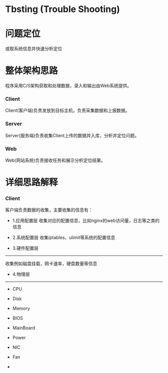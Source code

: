 # Tbsting (Trouble Shooting)
# 问题定位

或取系统信息并快速分析定位   

# 整体架构思路
程序采用C/S架构获取和处理数据，录入和输出由Web系统提供。

### Client
Client(客户端)负责发放到目标主机，负责采集数据和上报数据。

### Server
Server(服务端)负责收集Client上传的数据并入库，分析并定位问题。

### Web
Web(网站系统)负责接收任务和展示分析定位结果。

# 详细思路解释  

### Client
客户端负责数据的收集，主要收集的信息有：   
- 1.应用配置层
收集对应的配置信息，比如nginx的web访问量，日志等之类的信息

- 2.系统配置层
收集iptables，ulimit等系统的配置信息


- 3.硬件配置层
---
收集例如磁盘挂载，网卡速率，硬盘数量等信息

- 4.物理层
-----
- CPU

- Disk

- Memory

- BIOS

- MainBoard

- Power

- NIC

- Fan

- 


